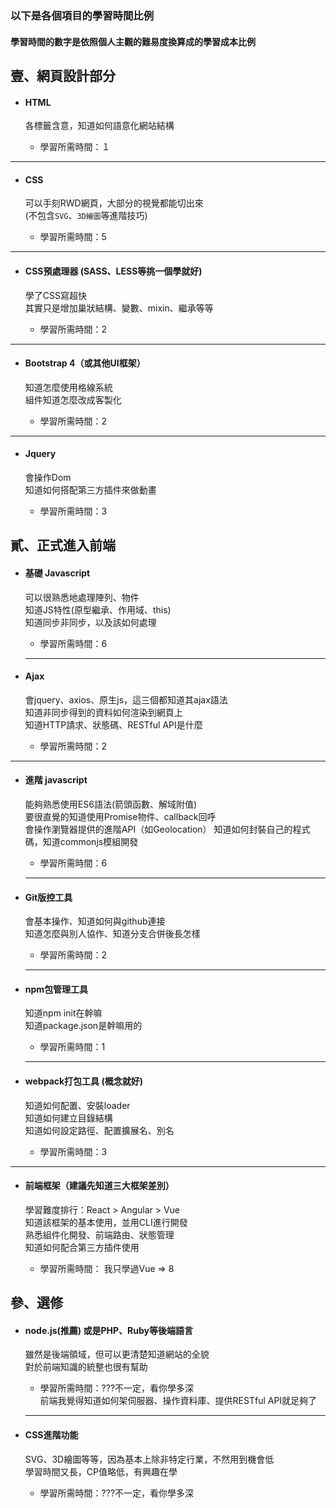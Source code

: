 ### 以下是各個項目的學習時間比例

#### 學習時間的數字是依照個人主觀的難易度換算成的學習成本比例



## 壹、網頁設計部分

- #### HTML

  各標籤含意，知道如何語意化網站結構  

  - 學習所需時間：１

---

- #### CSS 

  可以手刻RWD網頁，大部分的視覺都能切出來  
  (不包含`SVG`、`3D繪圖`等進階技巧)

  - 學習所需時間：5

---

- #### CSS預處理器 (SASS、LESS等挑一個學就好)  

  學了CSS寫超快  
  其實只是增加巢狀結構、變數、mixin、繼承等等

  - 學習所需時間：2

---

- #### Bootstrap 4（或其他UI框架）

  知道怎麼使用格線系統  
  組件知道怎麼改成客製化  

  - 學習所需時間：2

---

- #### Jquery

  會操作Dom  
  知道如何搭配第三方插件來做動畫　　

  - 學習所需時間：3



## 貳、正式進入前端

- #### 基礎 Javascript

  可以很熟悉地處理陣列、物件  
  知道JS特性(原型繼承、作用域、this)  
  知道同步非同步，以及該如何處理  

  - 學習所需時間：6

  ---

- #### Ajax

  會jquery、axios、原生js，這三個都知道其ajax語法  
  知道非同步得到的資料如何渲染到網頁上  
  知道HTTP請求、狀態碼、RESTful API是什麼  
  - 學習所需時間：2

---


- #### 進階 javascript

  能夠熟悉使用ES6語法(箭頭函數、解域附值)  
  要很直覺的知道使用Promise物件、callback回呼  
  會操作瀏覽器提供的進階API（如Geolocation） 
  知道如何封裝自己的程式碼，知道commonjs模組開發  　
  - 學習所需時間：6

  ---

- #### Git版控工具

  會基本操作、知道如何與github連接  
  知道怎麼與別人協作、知道分支合併後長怎樣  
  - 學習所需時間：2

  ---

- #### npm包管理工具

  知道npm init在幹嘛  
  知道package.json是幹嘛用的  

  - 學習所需時間：1

  ---

- #### webpack打包工具 (概念就好)  

  知道如何配置、安裝loader  
  知道如何建立目錄結構  
  知道如何設定路徑、配置擴展名、別名  

  - 學習所需時間：3

---


- #### 前端框架（建議先知道三大框架差別）

  學習難度排行：React > Angular > Vue  
  知道該框架的基本使用，並用CLI進行開發  
  熟悉組件化開發、前端路由、狀態管理  
  知道如何配合第三方插件使用  

  - 學習所需時間： 我只學過Vue => 8

  

## 參、選修

- #### node.js(推薦) 或是PHP、Ruby等後端語言  

  雖然是後端領域，但可以更清楚知道網站的全貌  
  對於前端知識的統整也很有幫助  

  - 學習所需時間：???不一定，看你學多深  
    前端我覺得知道如何架伺服器、操作資料庫、提供RESTful API就足夠了  

  ---

- #### CSS進階功能　　

  SVG、3D繪圖等等，因為基本上除非特定行業，不然用到機會低  
  學習時間又長，CP值略低，有興趣在學  

  - 學習所需時間：???不一定，看你學多深　　
